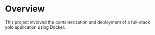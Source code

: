 # Overview
This project involved the containerization and deployment of a full-stack yolo application using Docker.
